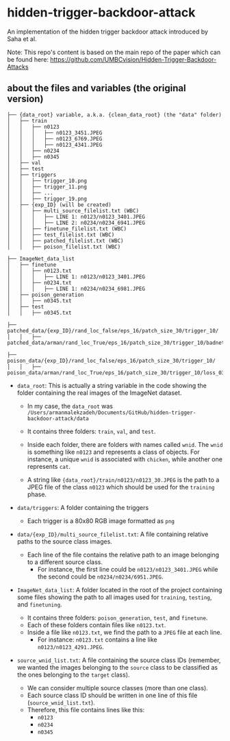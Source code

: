 # hidden-trigger-backdoor-attack
An implementation of the hidden trigger backdoor attack introduced by Saha et al. 

Note: This repo's content is based on the main repo of the paper which can be found here: https://github.com/UMBCvision/Hidden-Trigger-Backdoor-Attacks

## about the files and variables (the original version)

```
├── {data_root} variable, a.k.a. {clean_data_root} (the "data" folder)
│   ├── train
│   │   ├── n0123
│   │   │   ├── n0123_3451.JPEG
│   │   │   ├── n0123_6769.JPEG
│   │   │   ├── n0123_4341.JPEG
│   │   ├── n0234
│   │   ├── n0345
│   ├── val
│   ├── test
│   ├── triggers
│   │   ├── trigger_10.png
│   │   ├── trigger_11.png
│   │   ├── ...
│   │   ├── trigger_19.png
│   ├── {exp_ID} (will be created)
│   │   ├── multi_source_filelist.txt (WBC)
│   │   │   ├── LINE 1: n0123/n0123_3401.JPEG
│   │   │   ├── LINE 2: n0234/n0234_6941.JPEG
│   │   ├── finetune_filelist.txt (WBC)
│   │   ├── test_filelist.txt (WBC)
│   │   ├── patched_filelist.txt (WBC)
│   │   ├── poison_filelist.txt (WBC)

├── ImageNet_data_list
│   ├── finetune
│   │   ├── n0123.txt
│   │   │   ├── LINE 1: n0123/n0123_3401.JPEG
│   │   ├── n0234.txt
│   │   │   ├── LINE 1: n0234/n0234_6981.JPEG
│   ├── poison_generation
│   │   ├── n0345.txt
│   ├── test
│   │   ├── n0345.txt

├── patched_data/{exp_ID}/rand_loc_false/eps_16/patch_size_30/trigger_10/
│   │   ├── patched_data/arman/rand_loc_True/eps_16/patch_size_30/trigger_10/badnet_n03461385_37_epoch_0000054.png

├── poison_data/{exp_ID}/rand_loc_false/eps_16/patch_size_30/trigger_10/
│   │   ├── poison_data/arman/rand_loc_True/eps_16/patch_size_30/trigger_10/loss_03395_epoch_01_n02437312_2125_n03461385_36144_kk_00168.png
```

- `data_root`: This is actually a string variable in the code showing the folder containing the real images of the ImageNet dataset. 

    - In my case, the `data_root` was `/Users/armanmalekzadeh/Documents/GitHub/hidden-trigger-backdoor-attack/data`
    - It contains three folders: `train`, `val`, and `test`. 
    
    - Inside each folder, there are folders with names called `wnid`. The `wnid` is something like `n0123` and represents a class of objects. For instance, a unique `wnid` is associated with `chicken`, while another one represents `cat`. 

    - A string like `{data_root}/train/n0123/n0123_30.JPEG` is the path to a JPEG file of the class `n0123` which should be used for the `training` phase.

- `data/triggers`: A folder containing the triggers
    - Each trigger is a 80x80 RGB image formatted as `png`

- `data/{exp_ID}/multi_source_filelist.txt`: A file containing relative paths to the source class images. 
    - Each line of the file contains the relative path to an image belonging to a different source class.
        - For instance, the first line could be `n0123/n0123_3401.JPEG` while the second could be `n0234/n0234/6951.JPEG`.

- `ImageNet_data_list`: A folder located in the root of the project containing some files showing the path to all images used for `training`, `testing`, and `finetuning`. 

    - It contains three folders: `poison_generation`, `test`, and `finetune`. 
    - Each of these folders contain files like `n0123.txt`.
    - Inside a file like `n0123.txt`, we find the path to a `JPEG` file at each line.
        - For instance: `n0123.txt` contains a line like `n0123/n0123_4291.JPEG`.

- `source_wnid_list.txt`: A file containing the source class IDs (remember, we wanted the images belonging to the `source` class to be classified as the ones belonging to the `target` class). 

    - We can consider multiple source classes (more than one class).
    - Each source class ID should be written in one line of this file (`source_wnid_list.txt`).
    - Therefore, this file contains lines like this:
        - `n0123`
        - `n0234`
        - `n0345`

